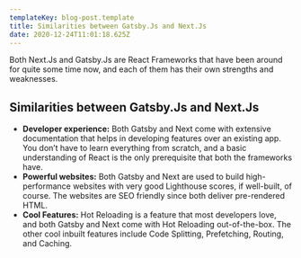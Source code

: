 ```yaml
---
templateKey: blog-post.template
title: Similarities between Gatsby.Js and Next.Js
date: 2020-12-24T11:01:18.625Z
---
```

Both Next.Js and Gatsby.Js are React Frameworks that have been around for quite some time now, and each of them has their own strengths and weaknesses.

## **Similarities between Gatsby.Js and Next.Js**

* **Developer experience:** Both Gatsby and Next come with extensive documentation that helps in developing features over an existing app. You don’t have to learn everything from scratch, and a basic understanding of React is the only prerequisite that both the frameworks have.
* **Powerful websites:** Both Gatsby and Next are used to build high-performance websites with very good Lighthouse scores, if well-built, of course. The websites are SEO friendly since both deliver pre-rendered HTML.
* **Cool Features:** Hot Reloading is a feature that most developers love, and both Gatsby and Next come with Hot Reloading out-of-the-box. The other cool inbuilt features include Code Splitting, Prefetching, Routing, and Caching.